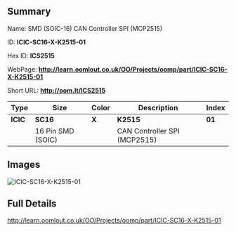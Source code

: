 

## Summary
 
Name:  SMD (SOIC-16) CAN Controller SPI (MCP2515) 

ID: __ICIC-SC16-X-K2515-01__

Hex ID: __ICS2515__

WebPage: __http://learn.oomlout.co.uk/OO/Projects/oomp/part/ICIC-SC16-X-K2515-01__

Short URL: __http://oom.lt/ICS2515__


| Type   | Size   | Color   | Description   | Index   |    
| ----- | ------   | ------   | -----   | ----   |    
| __ICIC__   					| __SC16__   					| __X__    						| __K2515__    					| __01__ |    
| 		| 16 Pin SMD (SOIC)	| 		| CAN Controller SPI (MCP2515)	| 	|

## Images
![ICIC-SC16-X-K2515-01](http://oomlout.com/oomp-gen/parts/ICIC-SC16-X-K2515-01/ICIC-SC16-X-K2515-01_420.jpg)

## Full Details

 http://learn.oomlout.co.uk/OO/Projects/oomp/part/ICIC-SC16-X-K2515-01

